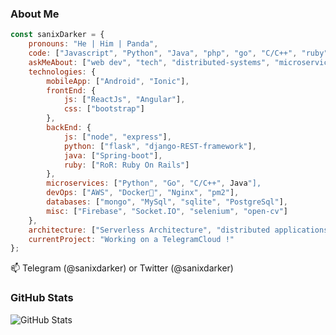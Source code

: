 ### About Me
```javascript
const sanixDarker = {
    pronouns: "He | Him | Panda",
    code: ["Javascript", "Python", "Java", "php", "go", "C/C++", "ruby"],
    askMeAbout: ["web dev", "tech", "distributed-systems", "microservices", "algorithms" "app dev", "backend"],
    technologies: {
        mobileApp: ["Android", "Ionic"],
        frontEnd: {
            js: ["ReactJs", "Angular"],
            css: ["bootstrap"]
        },
        backEnd: {
            js: ["node", "express"],
            python: ["flask", "django-REST-framework"],
            java: ["Spring-boot"],
            ruby: ["RoR: Ruby On Rails"]
        },
        microservices: ["Python", "Go", "C/C++", Java"],
        devOps: ["AWS", "Docker🐳", "Nginx", "pm2"],
        databases: ["mongo", "MySql", "sqlite", "PostgreSql"],
        misc: ["Firebase", "Socket.IO", "selenium", "open-cv"]
    },
    architecture: ["Serverless Architecture", "distributed applications", "Single page applications"],
    currentProject: "Working on a TelegramCloud !"
};
```

📫 Telegram (@sanixdarker) or Twitter (@sanixdarker)

### GitHub Stats
<p><img src="https://github-readme-stats.vercel.app/api?username=sanix-darker&amp;show_icons=true&theme=dark" alt="GitHub Stats"></p>
